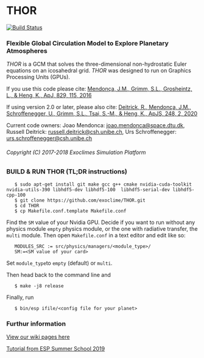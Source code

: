 # THOR #
[![Build Status](https://travis-ci.com/exoclime/THOR-dev.svg?token=tGqUSajNhVAPSfPqaERE&branch=master)](https://travis-ci.com/exoclime/THOR-dev)
### Flexible Global Circulation Model to Explore Planetary Atmospheres

*THOR* is a GCM that solves the three-dimensional non-hydrostatic Euler equations on an icosahedral grid. *THOR* was designed to run on Graphics Processing Units (GPUs).

If you use this code please cite: [Mendonça, J.M., Grimm, S.L., Grosheintz, L., & Heng, K., ApJ, 829, 115, 2016](http://iopscience.iop.org/article/10.3847/0004-637X/829/2/115/meta)

If using version 2.0 or later, please also cite: [Deitrick, R., Mendonça, J.M., Schroffenegger, U., Grimm, S.L., Tsai, S.-M., & Heng, K., ApJS, 248, 2, 2020](https://iopscience.iop.org/article/10.3847/1538-4365/ab930e)

Current code owners: Joao Mendonca: joao.mendonca@space.dtu.dk, Russell Deitrick: russell.deitrick@csh.unibe.ch, Urs Schroffenegger: urs.schroffenegger@csh.unibe.ch

###### Copyright (C) 2017-2018 Exoclimes Simulation Platform ######

### BUILD & RUN THOR (TL;DR instructions)

```
   $ sudo apt-get install git make gcc g++ cmake nvidia-cuda-toolkit nvidia-utils-390 libhdf5-dev libhdf5-100  libhdf5-serial-dev libhdf5-cpp-100
   $ git clone https://github.com/exoclime/THOR.git
   $ cd THOR
   $ cp Makefile.conf.template Makefile.conf
```

Find the `SM` value of your Nvidia GPU. Decide if you want to run without any physics module `empty` physics module, or the one with radiative transfer, the `multi` module. Then open `Makefile.conf` in a text editor and edit like so:

```
   MODULES_SRC := src/physics/managers/<module_type>/
   SM:=<SM value of your card> 
``` 

Set `module_type`to `empty` (default) or `multi`.

Then head back to the command line and

```
   $ make -j8 release
```

Finally, run 
```
   $ bin/esp ifile/<config file for your planet>
```

### Furthur information

[View our wiki pages here](https://github.com/exoclime/THOR/wiki)

[Tutorial from ESP Summer School 2019](https://github.com/exoclime/THOR/wiki/tutorial/usingthor.pdf)
